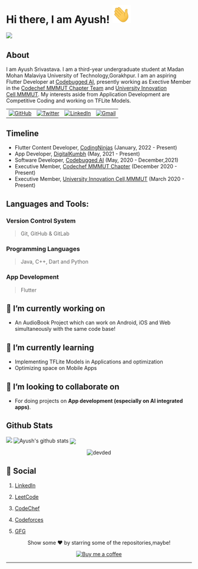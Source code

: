 # Hi there, I am Ayush! <img src="https://raw.githubusercontent.com/ABSphreak/ABSphreak/master/gifs/Hi.gif" width="50px">

![](https://activity-graph.herokuapp.com/graph?username=srivaayush&theme=react-dark&hide_border=true&area=true)

## About

I am Ayush Srivastava. I am a third-year undergraduate student at Madan Mohan Malaviya University of Technology,Gorakhpur. I am an aspiring Flutter Developer at [Codebugged AI](https://codebugged.com/), presently working as Exective Member in the [Codechef MMMUT Chapter Team](https://chefmmmutchapter.tech/) and [University Innovation Cell,MMMUT](http://uicmmmut.in/). My interests aside from Application Development are Competitive Coding and working on TFLite Models.

<table>
  <tr>
      <td><a href="https://github.com/srivaayush"><img src="https://img.shields.io/github/followers/srivaayush.svg?label=GitHub&style=social" alt="GitHub"></a></td>
    <td><a href="https://twitter.com/SrivaAyush2000"><img src="https://img.shields.io/twitter/follow/SrivaAyush2000?label=Twitter&style=social" alt="Twitter"></a></td>
    <td><a href="https://www.linkedin.com/in/srivaayush"><img src="https://img.shields.io/badge/LinkedIn--_.svg?style=social&logo=linkedin" alt="LinkedIn"></a></td>
    <td><a href="mailto:ayush.sriva6@gmail.com"><img src="https://img.shields.io/badge/Gmail--_.svg?style=social&logo=gmail" alt="Gmail"></a></td>
  </tr>
</table>

## Timeline

- Flutter Content Developer, [CodingNinjas](https://www.codingninjas.com/) (January, 2022 - Present)
- App Developer, [DigitalKumbh](https://digitalkumbh.in/) (May, 2021 - Present)
- Software Developer, [Codebugged AI](https://codebugged.com/) (May, 2020 - December,2021)
- Executive Member, [Codechef MMMUT Chapter](https://chefmmmutchapter.tech/) (December 2020 - Present)
- Executive Member, [University Innovation Cell,MMMUT](http://uicmmmut.in/) (March 2020 - Present)

## Languages and Tools: 

### Version Control System
>Git, GitHub & GitLab

### Programming Languages
>Java, C++, Dart and Python
<!-- 
### Machine Learning Framwork
>Tensorflow (Currenly Learning: Just started) -->
<!-- 
### Backend Development
>NodeJS(Currenly Learning: Just started)

### DataBase
>MongoDB(Currenly Learning: Just started)

### Cloud
>Digital Ocean(Currenly Learning: Just started) -->

### App Development
>Flutter


## 🔭 I’m currently working on
* An AudioBook Project which can work on Android, iOS and Web simultaneously with the same code base!

## 🌱 I’m currently learning
* Implementing TFLite Models in Applications and optimization
* Optimizing space on Mobile Apps

## 👯 I’m looking to collaborate on

* For doing projects on **App development (especially on AI integrated apps)**.

## Github Stats

<img src="https://github-readme-streak-stats.herokuapp.com/?user=srivaayush">

<img src="https://github-readme-stats.vercel.app/api?username=srivaayush&count_private=true&show_icons=true&theme=light" alt="Ayush's github stats"/>

<img align="center" src="https://github-readme-stats.vercel.app/api/top-langs/?username=srivaayush&layout=compact&theme=light"/>


<!-- <br> -->
<p align="center"> <img src="https://komarev.com/ghpvc/?username=srivaayush&style=plastic" alt="devded" /> </p>

## 👨 Social

1. [LinkedIn](https://www.linkedin.com/in/srivaayush/)
2. [LeetCode](https://leetcode.com/srivaayush/)
3. [CodeChef](https://www.codechef.com/users/coder_sriva)
4. [Codeforces](http://codeforces.com/profile/SrivaAyush)

5. [GFG](https://auth.geeksforgeeks.org/user/srivaayush)
<!-- 6. [Facebook](https://www.facebook.com/srivaayush/) [Instagram](https://www.instagram.com/srivaayush/) -->
<!-- 6. [Twitter](https://twitter.com/srivaayush00) -->
<!-- 2. [Portfolio](https://sayannath.biz/) -->
<!-- 3. [YouTube](https://www.youtube.com/channel/UCOk-VYzGNeCHrMOzGmoWg2A) -->
<div align="center">
  
Show some ❤️ by starring some of the repositories,maybe!
  

<p align="center">
  </a>
  <a href="https://www.buymeacoffee.com/srivaayush" target="_blank">
      <img width="18%" alt="Buy me a coffee" src="https://raw.githubusercontent.com/onimur/.github/master/.resources/support-buy-coffee.png"/>
  </a>
</p>

---

</div>

